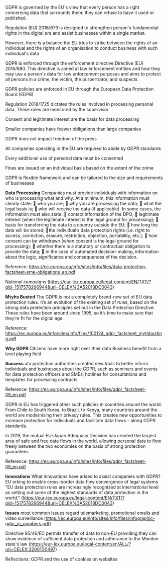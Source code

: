 GDPR is governed by the EU's view that every person has a right concerning data that surrounds them: they can 
refuse to have it used or published.

Regulation (EU) 2016/679 is designed to strengthen person's fundamental rights in the digital era and assist
businesses within a single market.

However, there is a balance the EU tries to strike between the rights of an individual and the rights of an 
organisation to conduct business with such individual's data

GDPR is enforced through the enforcement directive Directive (EU) 2016/680. This directive is aimed at law enforcement
entities and how they may use a person's data for law enforcement purposes and aims to protect all persons in a crime, 
the victim, the purpertrator, and suspects

GDPR policies are enforced in EU through the European Data Protection Board (EDPB)

Regulation 2018/1725 dictates the rules involved in processing personal data. These rules are monitored by the supervisor

Consent and legitimate interest are the basis for data processing

Smaller companies have feewer obligations than large companies

GDPR does not impact freedom of the press

All companies operating in the EU are required to abide by GDPR standards

Every additional use of personal data must be consented

Fines are issued on an individual basis based on the extent of the crime

GDPR is flexible framework and can be tailored to the size and requirements of businesses

**Data Processing**
Companies must provide individuals with information
on who is processing what and why. At a minimum, this
information must clearly state:
 who you are;
 why you are processing the data;
 what the legal basis is;
 who will receive the data (if applicable).
In some cases, the information must also state:
 contact information of the DPO;
 legitimate interest (when the legitimate interest is
the legal ground for processing);
 basis for transferring the data to a country outside
the EU;
 how long the data will be stored;
 the individual’s data protection rights (i.e. right to
access, correction, erasure, restriction, objection,
portability, etc.);
 how consent can be withdrawn (when consent is
the legal ground for processing);
 whether there is a statutory or contractual
obligation to provide the data;
 in the case of automated decision-making,
information about the logic, significance and
consequences of the decision.

Reference: https://ec.europa.eu/info/sites/info/files/data-protection-factsheet-sme-obligations_en.pdf

National campaigns (https://eur-lex.europa.eu/legal-content/EN/TXT/?qid=1517578296944&uri=CELEX%3A52018DC0043)

**Mtyhs Busted**
The GDPR is not a completely brand-new set of EU data protection rules. It’s an evolution
of the existing set of rules, based on the strong data protection principles set out in the
Data Protection Directive. These rules have been around since 1995, so it’s time to make
sure that they’re fit for the digital age. 

Reference: https://ec.europa.eu/info/sites/info/files/100124_gdpr_factsheet_mythbusting.pdf


**Why GDPR**
Citizens have more right over their data
Business benefit from a level playing field


**Success**
ata protection authorities created new tools to
better inform individuals and businesses about the
GDPR, such as seminars and events for data protection officers and SMEs, hotlines for consultations
and templates for processing contracts

Reference: https://ec.europa.eu/info/sites/info/files/gdpr_factsheet-09_en.pdf

GDPR in EU has triggered other such policies in countries around the world:
From Chile to South Korea, to Brazil, to Kenya,
many countries around the world are modernising
their privacy rules. This creates new opportunities
to increase protection for individuals and facilitate
data flows – along GDPR standards. 

In 2019, the mutual EU-Japan Adequacy Decision
has created the largest area of safe and free data
flows in the world, allowing personal data to flow
freely between the two economies on the basis of
strong protection guarantees

Reference: https://ec.europa.eu/info/sites/info/files/gdpr_factsheet-09_en.pdf

**Innovations**
What innovations have arised to assist companies with GDPR?
EU orking to enable cross-border data flow convergence of legal systems
"EU data protection rules are increasingly recognised at international level as setting out some of the highest standards of data protection in the world." (https://eur-lex.europa.eu/legal-content/EN/TXT/?qid=1517578296944&uri=CELEX%3A52018DC0043)

**Issues**
most common issues regard telemarketing, promotional emails and video surveillance
(https://ec.europa.eu/info/sites/info/files/infographic-gdpr_in_numbers.pdf)

Directive 95/46/EC permits transfer of data to non-EU providing they can show evidence of sufficient data protection and adherance to the 
Member state's law
(https://eur-lex.europa.eu/legal-content/en/ALL/?uri=CELEX:32001D0497)



Reflections:
GDPR and the use of cookies on websites
